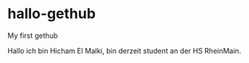 # hallo-gethub
My first gethub


Hallo ich bin Hicham El Malki, bin derzeit student an der HS RheinMain.
